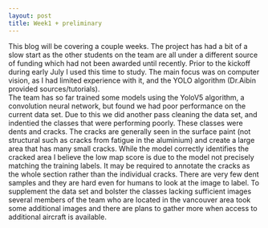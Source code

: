 ```yaml
---
layout: post
title: Week1 + preliminary
---
```


This blog will be covering a couple weeks. The project has had a bit of a slow start as the other students on the team are all under a different source of funding which had not been awarded until recently. Prior to the kickoff during early July I used this time to study. The main focus was on computer vision, as I had limited experience with it, and the YOLO algorithm (Dr.Aibin provided sources/tutorials).<br />
The team has so far trained some models using the YoloV5 algorithm, a convolution neural network, but found we had poor performance on the current data set. Due to this we did another pass cleaning the data set, and indentied the classes that were performing poorly. These classes were dents and cracks. The cracks are generally seen in the surface paint (not structural such as cracks from fatigue in the aluminium) and create a large area that has many small cracks. While the model correctly identifies the cracked area I believe the low map score is due to the model not precisely matching the training labels. It may be required to annotate the cracks as the whole section rather than the individual cracks. There are very few dent samples and they are hard even for humans to look at the image to label. To supplement the data set and bolster the classes lacking sufficient images several members of the team who are located in the vancouver area took some additional images and there are plans to gather more when access to additional aircraft is available.

